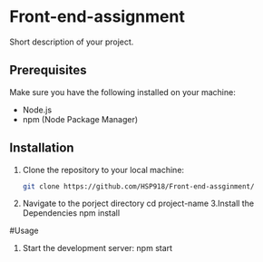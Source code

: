 # Front-end-assignment

Short description of your project.

## Prerequisites

Make sure you have the following installed on your machine:

- Node.js
- npm (Node Package Manager)

## Installation

1. Clone the repository to your local machine:

   ```bash
   git clone https://github.com/HSP918/Front-end-assginment/
2.  Navigate to the porject directory
    cd project-name
3.Install the Dependencies
  npm install

#Usage
1. Start the development server:
    npm start


